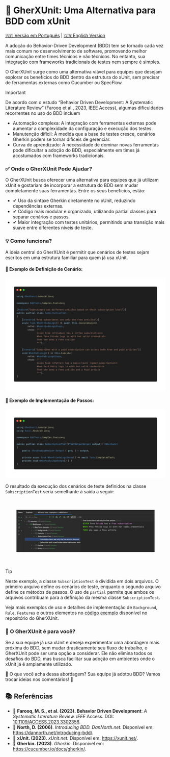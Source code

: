 # 🚀 GherXUnit: Uma Alternativa para BDD com xUnit
[🇧🇷 Versão em Português](README_PTBR.md) | [🇬🇧 English Version](README.md)

A adoção do Behavior-Driven Development (BDD) tem se tornado cada vez mais comum no desenvolvimento de software, promovendo melhor comunicação entre times técnicos e não técnicos. No entanto, sua integração com frameworks tradicionais de testes nem sempre é simples.

O GherXUnit surge como uma alternativa viável para equipes que desejam explorar os benefícios do BDD dentro da estrutura do xUnit, sem precisar de ferramentas externas como Cucumber ou SpecFlow.

> [!IMPORTANT]  
> De acordo com o estudo “Behavior Driven Development: A Systematic Literature Review” (Farooq et al., 2023, IEEE Access), algumas dificuldades recorrentes no uso do BDD incluem
> - Automação complexa: A integração com ferramentas externas pode aumentar a complexidade da configuração e execução dos testes.
> - Manutenção difícil: À medida que a base de testes cresce, cenários Gherkin podem se tornar difíceis de gerenciar.
> - Curva de aprendizado: A necessidade de dominar novas ferramentas pode dificultar a adoção do BDD, especialmente em times já acostumados com frameworks tradicionais.

### ✅ Onde o GherXUnit Pode Ajudar?

O GherXUnit busca oferecer uma alternativa para equipes que já utilizam xUnit e gostariam de incorporar a estrutura do BDD sem mudar completamente suas ferramentas. Entre os seus benefícios, estão:

- ✔ Uso da sintaxe Gherkin diretamente no xUnit, reduzindo dependências externas.
- ✔ Código mais modular e organizado, utilizando partial classes para separar cenários e passos.
- ✔ Maior integração com testes unitários, permitindo uma transição mais suave entre diferentes níveis de teste.

### 💡 Como funciona?

A ideia central do GherXUnit é permitir que cenários de testes sejam escritos em uma estrutura familiar para quem já usa xUnit.

####  📌 Exemplo de Definição de Cenário:
![img.png](docs/img_code1.png)

#### 📌 Exemplo de Implementação de Passos:
![img.png](docs/img_code2.png)

O resultado da execução dos cenários de teste definidos na classe `SubscriptionTest` seria semelhante à saída a seguir:

<p align="center" style="padding: 35px">
  <img src="docs/img3.png" alt="img.png" width="1386"/>
</p>

> [!TIP]  
> Neste exemplo, a classe `SubscriptionTest` é dividida em dois arquivos. O primeiro arquivo define os cenários de teste, enquanto o segundo arquivo define os métodos de passos. O uso de `partial` permite que ambos os arquivos contribuam para a definição da mesma classe `SubscriptionTest`.

Veja mais exemplos de uso e detalhes de implementação de `Background`, `Rule`, `Features` e outros elementos
no [código exemplo](/src/sample/BddSample/Samples) disponível no repositório do GherXUnit.

### 🔎 O GherXUnit é para você?

Se a sua equipe já usa xUnit e deseja experimentar uma abordagem mais próxima do BDD, sem mudar drasticamente seu fluxo de trabalho, o GherXUnit pode ser uma opção a considerar. Ele não elimina todos os desafios do BDD, mas busca facilitar sua adoção em ambientes onde o xUnit já é amplamente utilizado.

💬 O que você acha dessa abordagem? Sua equipe já adotou BDD? Vamos trocar ideias nos comentários! 🚀

## 📚 Referências

- 📖 **Farooq, M. S., et al. (2023). Behavior Driven Development**: _A Systematic Literature Review. IEEE_ Access. DOI: [10.1109/ACCESS.2023.3302356](https://doi.org/10.1109/ACCESS.2023.3302356).
- 📖 **North, D. (2006)**. _Introducing BDD. DanNorth.net._ Disponível em: https://dannorth.net/introducing-bdd/.
- 📖 **xUnit. (2023)**. _xUnit.net._ Disponível em: https://xunit.net/.
- 📖 **Gherkin. (2023)**. _Gherkin._ Disponível em: https://cucumber.io/docs/gherkin/.



